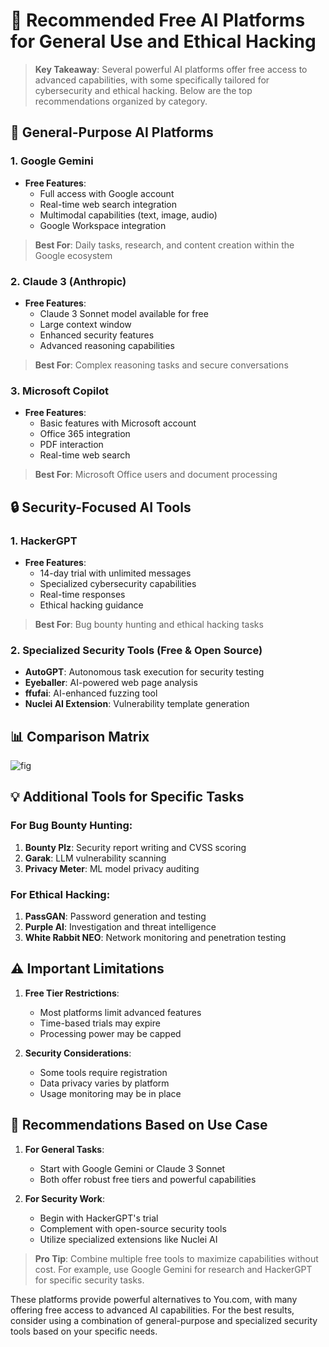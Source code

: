 # 🤖 Recommended Free AI Platforms for General Use and Ethical Hacking

> **Key Takeaway**: Several powerful AI platforms offer free access to advanced capabilities, with some specifically tailored for cybersecurity and ethical hacking. Below are the top recommendations organized by category.

## 🌟 General-Purpose AI Platforms

### 1. Google Gemini
- **Free Features**:
  - Full access with Google account
  - Real-time web search integration
  - Multimodal capabilities (text, image, audio)
  - Google Workspace integration

> **Best For**: Daily tasks, research, and content creation within the Google ecosystem

### 2. Claude 3 (Anthropic)
- **Free Features**:
  - Claude 3 Sonnet model available for free
  - Large context window
  - Enhanced security features
  - Advanced reasoning capabilities

> **Best For**: Complex reasoning tasks and secure conversations

### 3. Microsoft Copilot
- **Free Features**:
  - Basic features with Microsoft account
  - Office 365 integration
  - PDF interaction
  - Real-time web search

> **Best For**: Microsoft Office users and document processing

## 🔒 Security-Focused AI Tools

### 1. HackerGPT
- **Free Features**:
  - 14-day trial with unlimited messages
  - Specialized cybersecurity capabilities
  - Real-time responses
  - Ethical hacking guidance

> **Best For**: Bug bounty hunting and ethical hacking tasks

### 2. Specialized Security Tools (Free & Open Source)
- **AutoGPT**: Autonomous task execution for security testing
- **Eyeballer**: AI-powered web page analysis
- **ffufai**: AI-enhanced fuzzing tool
- **Nuclei AI Extension**: Vulnerability template generation

## 📊 Comparison Matrix
![fig](https://ydcusercontenteast.blob.core.windows.net/user-content-youagent-output/366bbd20-ed69-466e-ba02-e7cb6113a747.png)

## 💡 Additional Tools for Specific Tasks

### For Bug Bounty Hunting:
1. **Bounty Plz**: Security report writing and CVSS scoring
2. **Garak**: LLM vulnerability scanning
3. **Privacy Meter**: ML model privacy auditing

### For Ethical Hacking:
1. **PassGAN**: Password generation and testing
2. **Purple AI**: Investigation and threat intelligence
3. **White Rabbit NEO**: Network monitoring and penetration testing

## ⚠️ Important Limitations

1. **Free Tier Restrictions**:
   - Most platforms limit advanced features
   - Time-based trials may expire
   - Processing power may be capped

2. **Security Considerations**:
   - Some tools require registration
   - Data privacy varies by platform
   - Usage monitoring may be in place

## 🎯 Recommendations Based on Use Case

1. **For General Tasks**:
   - Start with Google Gemini or Claude 3 Sonnet
   - Both offer robust free tiers and powerful capabilities

2. **For Security Work**:
   - Begin with HackerGPT's trial
   - Complement with open-source security tools
   - Utilize specialized extensions like Nuclei AI

> **Pro Tip**: Combine multiple free tools to maximize capabilities without cost. For example, use Google Gemini for research and HackerGPT for specific security tasks.

These platforms provide powerful alternatives to You.com, with many offering free access to advanced AI capabilities. For the best results, consider using a combination of general-purpose and specialized security tools based on your specific needs.
